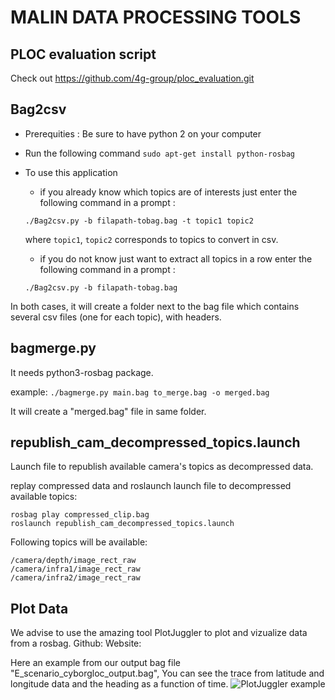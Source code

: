 # MALIN DATA PROCESSING TOOLS

## PLOC evaluation script
Check out https://github.com/4g-group/ploc_evaluation.git

## Bag2csv
* Prerequities : Be sure to have python 2 on your computer
* Run the following command
`sudo apt-get install python-rosbag`


* To use this application
  * if you already know which topics are of interests just enter the following command in a prompt :
  ```
  ./Bag2csv.py -b filapath-tobag.bag -t topic1 topic2
  ```
  where `topic1`, `topic2` corresponds to topics to convert in csv.
  * if you do not know just want to extract all topics in a row enter the following command in a prompt :
  ```
  ./Bag2csv.py -b filapath-tobag.bag
  ```

In both cases, it will create a folder next to the bag file which contains several csv files (one for each topic), with headers.

## bagmerge.py

It needs python3-rosbag package.

example:
`./bagmerge.py main.bag to_merge.bag -o merged.bag`

It will create a "merged.bag" file in same folder.

## republish_cam_decompressed_topics.launch
Launch file to republish available camera's topics as decompressed data.

replay compressed data and roslaunch launch file to decompressed available topics:
```
rosbag play compressed_clip.bag
roslaunch republish_cam_decompressed_topics.launch
```

Following topics will be available:
```
/camera/depth/image_rect_raw
/camera/infra1/image_rect_raw
/camera/infra2/image_rect_raw
```

## Plot Data

We advise to use the amazing tool PlotJuggler to plot and vizualize data from a rosbag.
Github:
Website:

Here an example from our output bag file "E_scenario_cyborgloc_output.bag", You can see the trace from latitude and longitude data and the heading as a function of time.
![PlotJuggler example](https://github.com/4g-group/malin_data_processing_tools/plotjuggler_example_output.png)

